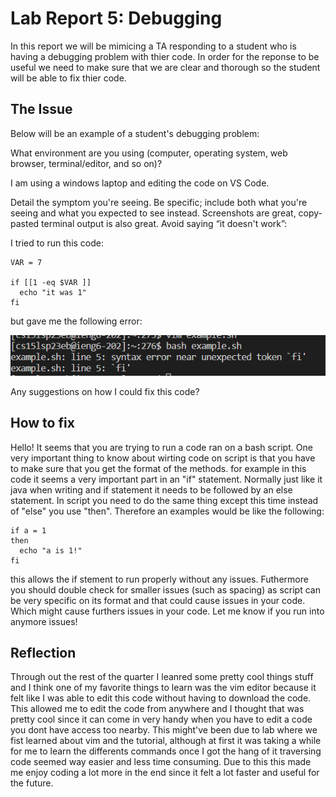 # Lab Report 5: Debugging 
In this report we will be mimicing a TA responding to a student who is having a debugging problem with thier code. In order for the reponse to be useful we need to make sure that we are clear
and thorough so the student will be able to fix thier code. 

## The Issue
Below will be an example of a student's debugging problem:
 
What environment are you using (computer, operating system, web browser, terminal/editor, and so on)?

I am using a windows laptop and editing the code on VS Code.

Detail the symptom you're seeing. Be specific; include both what you're seeing and what you expected to see instead. Screenshots are great, copy-pasted terminal output is also great. 
Avoid saying “it doesn't work”:

I tried to run this code:

    VAR = 7
    
    if [[1 -eq $VAR ]]
      echo "it was 1"
    fi

but gave me the following error:

![Image](example1.png)

Any suggestions on how I could fix this code?


## How to fix

Hello! It seems that you are trying to run a code ran on a bash script. One very important thing to know about wirting code on script is that you have to make sure that you get the format of the 
methods. for example in this code it seems a very important part in an "if" statement. Normally just like it java when writing and if statement it needs to be followed by an else statement.
In script you need to do the same thing except this time instead of "else" you use "then". Therefore an examples would be like the following:

    if a = 1
    then 
      echo "a is 1!"
    fi

this allows the if stement to run properly without any issues. Futhermore you should double check for smaller issues (such as spacing) as script can be very specific on its format and that could
cause issues in your code. Which might cause furthers issues in your code. Let me know if you run into anymore issues!

## Reflection 
Through out the rest of the quarter I leanred some pretty cool things stuff and I think one of my favorite things to learn was the vim editor because it felt like I was able to edit this code 
without having to download the code. This allowed me to edit the code from anywhere and I thought that was pretty cool since it can come in very handy when you have to edit a code you dont have access too 
nearby. This might've been due to lab where we fist learned about vim and the tutorial, although at first it was taking a while for me to learn the differents commands once I got the hang of it traversing
code seemed way easier and less time consuming. Due to this this made me enjoy coding a lot more in the end since it felt a lot faster and useful for the future. 
